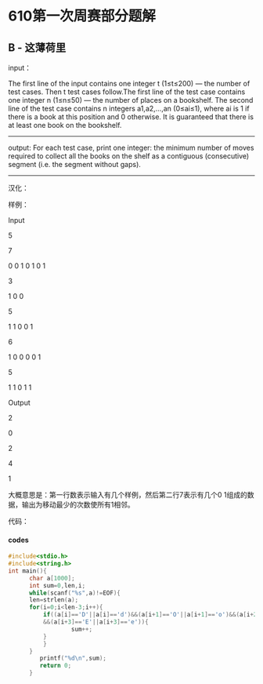 
# 610第一次周赛部分题解
## B - 这薄荷里
input：

The first line of the input contains one integer t (1≤t≤200) — the number of test cases. Then t test cases follow.The first line of the test case contains one integer n (1≤n≤50) — the number of places on a bookshelf. The second line of the test case contains n integers a1,a2,…,an (0≤ai≤1), where ai is 1 if there is a book at this position and 0 otherwise. It is guaranteed that there is at least one book on the bookshelf.

----

output:
For each test case, print one integer: the minimum number of moves required to collect all the books on the shelf as a contiguous (consecutive) segment (i.e. the segment without gaps).

----

汉化：

样例：

Input

5

7

0 0 1 0 1 0 1

3

1 0 0

5

1 1 0 0 1

6

1 0 0 0 0 1

5

1 1 0 1 1

Output

2

0

2

4

1

大概意思是：第一行数表示输入有几个样例，然后第二行7表示有几个0 1组成的数据，输出为移动最少的次数使所有1相邻。

代码：
#### codes
```C
#include<stdio.h>
#include<string.h>
int main(){
      char a[1000];
      int sum=0,len,i;
      while(scanf("%s",a)!=EOF){
      len=strlen(a);
      for(i=0;i<len-3;i++){
          if((a[i]=='D'||a[i]=='d')&&(a[i+1]=='O'||a[i+1]=='o')&&(a[i+2]=='G'||a[i+2]=='g')
          &&(a[i+3]=='E'||a[i+3]=='e')){
                  sum++;
          }                        
          }
      }
         printf("%d\n",sum);
         return 0;
      }
```
